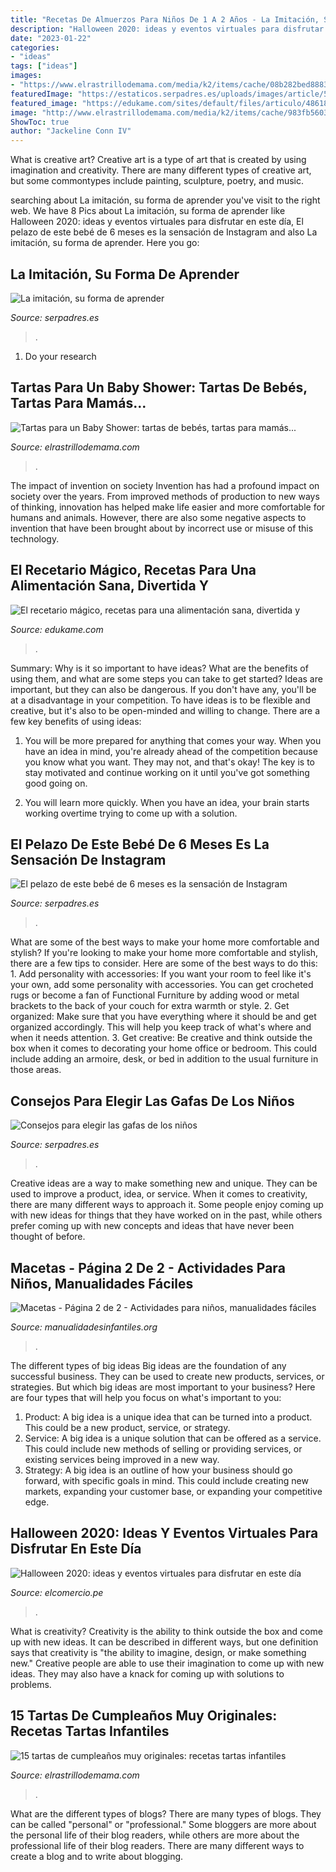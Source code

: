 ```yaml
---
title: "Recetas De Almuerzos Para Niños De 1 A 2 Años - La Imitación, Su Forma De Aprender"
description: "Halloween 2020: ideas y eventos virtuales para disfrutar en este día"
date: "2023-01-22"
categories:
- "ideas"
tags: ["ideas"]
images:
- "https://www.elrastrillodemama.com/media/k2/items/cache/08b282bed88832c9197a25b1ea22b623_XL.jpg"
featuredImage: "https://estaticos.serpadres.es/uploads/images/article/53db7276dce6174d23528839/3-1ab172e0aab2a8c46b264a2b0448dde7uniqueidcmcimage1.jpg"
featured_image: "https://edukame.com/sites/default/files/articulo/486180_394968183905422_1610149698_n.jpg"
image: "http://www.elrastrillodemama.com/media/k2/items/cache/983fb56032c1ac1b726360eae9dd3d18_XL.jpg"
ShowToc: true
author: "Jackeline Conn IV"
---
```



What is creative art?
Creative art is a type of art that is created by using imagination and creativity. There are many different types of creative art, but some commontypes include painting, sculpture, poetry, and music.

	

		
searching about La imitación, su forma de aprender you've visit to the right web. We have 8 Pics about La imitación, su forma de aprender like Halloween 2020: ideas y eventos virtuales para disfrutar en este día, El pelazo de este bebé de 6 meses es la sensación de Instagram and also La imitación, su forma de aprender. Here you go:
		
    
## La Imitación, Su Forma De Aprender

<img loading=lazy src="https://estaticos.serpadres.es/uploads/images/article/53db7276dce6174d23528839/3-1ab172e0aab2a8c46b264a2b0448dde7uniqueidcmcimage1.jpg" onerror="this.onerror=null;this.src='https://tse4.mm.bing.net/th?id=OIP.77-kNzJYgH6zlJQoBtg0sAHaFj&amp;pid=15.1';" alt="La imitación, su forma de aprender">

_Source: serpadres.es_

>. 

	

1. Do your research

    
## Tartas Para Un Baby Shower: Tartas De Bebés, Tartas Para Mamás...

<img loading=lazy src="https://www.elrastrillodemama.com/media/k2/items/cache/08b282bed88832c9197a25b1ea22b623_XL.jpg" onerror="this.onerror=null;this.src='https://tse3.mm.bing.net/th?id=OIP.QnDAehTMz_5uAszSNUeMhwHaE8&amp;pid=15.1';" alt="Tartas para un Baby Shower: tartas de bebés, tartas para mamás...">

_Source: elrastrillodemama.com_

>. 

	

The impact of invention on society
Invention has had a profound impact on society over the years. From improved methods of production to new ways of thinking, innovation has helped make life easier and more comfortable for humans and animals. However, there are also some negative aspects to invention that have been brought about by incorrect use or misuse of this technology.

    
## El Recetario Mágico, Recetas Para Una Alimentación Sana, Divertida Y

<img loading=lazy src="https://edukame.com/sites/default/files/articulo/486180_394968183905422_1610149698_n.jpg" onerror="this.onerror=null;this.src='https://tse4.mm.bing.net/th?id=OIP.6FVEElkZFEg3dbKz41ErBAHaFP&amp;pid=15.1';" alt="El recetario mágico, recetas para una alimentación sana, divertida y">

_Source: edukame.com_

>. 

	

Summary: Why is it so important to have ideas? What are the benefits of using them, and what are some steps you can take to get started?
Ideas are important, but they can also be dangerous. If you don't have any, you'll be at a disadvantage in your competition. To have ideas is to be flexible and creative, but it's also to be open-minded and willing to change. There are a few key benefits of using ideas: 
1) You will be more prepared for anything that comes your way. When you have an idea in mind, you're already ahead of the competition because you know what you want. They may not, and that's okay! The key is to stay motivated and continue working on it until you've got something good going on. 

2) You will learn more quickly. When you have an idea, your brain starts working overtime trying to come up with a solution.

    
## El Pelazo De Este Bebé De 6 Meses Es La Sensación De Instagram

<img loading=lazy src="https://estaticos.serpadres.es/uploads/images/article/5b6967215cafe88ab63c986a/chanco_0.jpg" onerror="this.onerror=null;this.src='https://tse2.mm.bing.net/th?id=OIP.HMf4qloCfQcqiGjnVPJhPgHaFj&amp;pid=15.1';" alt="El pelazo de este bebé de 6 meses es la sensación de Instagram">

_Source: serpadres.es_

>. 

	

What are some of the best ways to make your home more comfortable and stylish?
If you're looking to make your home more comfortable and stylish, there are a few tips to consider. Here are some of the best ways to do this: 1. Add personality with accessories: If you want your room to feel like it's your own, add some personality with accessories. You can get crocheted rugs or become a fan of Functional Furniture by adding wood or metal brackets to the back of your couch for extra warmth or style. 2. Get organized: Make sure that you have everything where it should be and get organized accordingly. This will help you keep track of what's where and when it needs attention. 3. Get creative: Be creative and think outside the box when it comes to decorating your home office or bedroom. This could include adding an armoire, desk, or bed in addition to the usual furniture in those areas. 
    
## Consejos Para Elegir Las Gafas De Los Niños

<img loading=lazy src="https://estaticos.serpadres.es/uploads/images/article/53db7277dce6174d235288ef/3-de0dc8f2b5105182d0ad156f7adc03a4uniqueidcmcimage1.jpg" onerror="this.onerror=null;this.src='https://tse1.mm.bing.net/th?id=OIP.jdvwcFxAa08SH9gyN_upWgAAAA&amp;pid=15.1';" alt="Consejos para elegir las gafas de los niños">

_Source: serpadres.es_

>. 

	

Creative ideas are a way to make something new and unique. They can be used to improve a product, idea, or service. When it comes to creativity, there are many different ways to approach it. Some people enjoy coming up with new ideas for things that they have worked on in the past, while others prefer coming up with new concepts and ideas that have never been thought of before.

    
## Macetas - Página 2 De 2 - Actividades Para Niños, Manualidades Fáciles

<img loading=lazy src="http://www.manualidadesinfantiles.org/wp-content/uploads/campanas-con-macetas.jpg" onerror="this.onerror=null;this.src='https://tse2.mm.bing.net/th?id=OIP.g8ivVCFDCjUBGQxvR4FF9AHaEI&amp;pid=15.1';" alt="Macetas - Página 2 de 2 - Actividades para niños, manualidades fáciles">

_Source: manualidadesinfantiles.org_

>. 

	

The different types of big ideas
Big ideas are the foundation of any successful business. They can be used to create new products, services, or strategies. But which big ideas are most important to your business? Here are four types that will help you focus on what's important to you: 
1. Product: A big idea is a unique idea that can be turned into a product. This could be a new product, service, or strategy. 
2. Service: A big idea is a unique solution that can be offered as a service. This could include new methods of selling or providing services, or existing services being improved in a new way. 
3. Strategy: A big idea is an outline of how your business should go forward, with specific goals in mind. This could include creating new markets, expanding your customer base, or expanding your competitive edge.

    
## Halloween 2020: Ideas Y Eventos Virtuales Para Disfrutar En Este Día

<img loading=lazy src="https://elcomercio.pe/resizer/UZmkINIZhQ6sb6bJwgUBeY8skwQ=/980x0/smart/filters:format(jpeg):quality(75)/cloudfront-us-east-1.images.arcpublishing.com/elcomercio/XNP7IDO655AOZPN7DYDEJFR4VA.jpg" onerror="this.onerror=null;this.src='https://tse3.mm.bing.net/th?id=OIP.Ijv2QZLvX3cNJgoCfD5C1AHaE7&amp;pid=15.1';" alt="Halloween 2020: ideas y eventos virtuales para disfrutar en este día">

_Source: elcomercio.pe_

>. 

	

What is creativity?
Creativity is the ability to think outside the box and come up with new ideas. It can be described in different ways, but one definition says that creativity is "the ability to imagine, design, or make something new." Creative people are able to use their imagination to come up with new ideas. They may also have a knack for coming up with solutions to problems.

    
## 15 Tartas De Cumpleaños Muy Originales: Recetas Tartas Infantiles

<img loading=lazy src="http://www.elrastrillodemama.com/media/k2/items/cache/983fb56032c1ac1b726360eae9dd3d18_XL.jpg" onerror="this.onerror=null;this.src='https://tse3.mm.bing.net/th?id=OIP.HHmW7tDVhWIeDRz3MKkC-gHaE9&amp;pid=15.1';" alt="15 tartas de cumpleaños muy originales: recetas tartas infantiles">

_Source: elrastrillodemama.com_

>. 

	

What are the different types of blogs?
There are many types of blogs. They can be called "personal" or "professional." Some bloggers are more about the personal life of their blog readers, while others are more about the professional life of their blog readers. There are many different ways to create a blog and to write about blogging.


